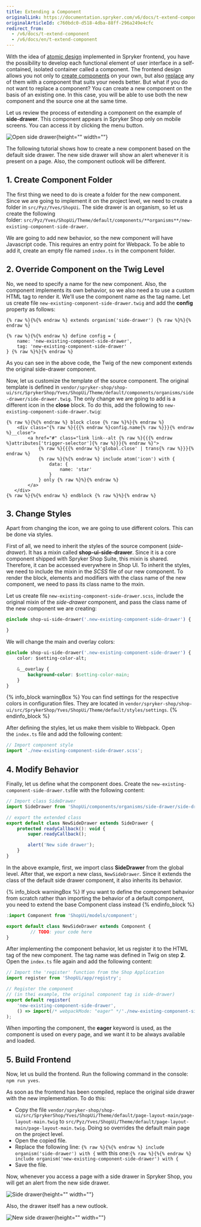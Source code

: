 ```yaml
---
title: Extending a Component
originalLink: https://documentation.spryker.com/v6/docs/t-extend-component
originalArticleId: c760bdc0-d518-4dba-88ff-296a249e4cfc
redirect_from:
  - /v6/docs/t-extend-component
  - /v6/docs/en/t-extend-component
---
```


With the idea of [atomic design](/docs/scos/dev/developer-guides/202009.0/development-guide/front-end/yves/atomic-frontend/atomic-front-end-general-overview.html) implemented in Spryker frontend, you have the possibility to develop each functional element of user interface in a self-contained, isolated container called a component. The frontend design allows you not only to [create components](/docs/scos/dev/developer-guides/202009.0/development-guide/front-end/yves/atomic-frontend/managing-the-components/creating-a-component.html) on your own, but also [replace](/docs/scos/dev/developer-guides/202009.0/development-guide/front-end/yves/atomic-frontend/managing-the-components/extending-a-component.html) any of them with a component that suits your needs better. But what if you do not want to replace a component? You can create a new component on the basis of an existing one. In this case, you will be able to use both the new component and the source one at the same time.

Let us review the process of extending a component on the example of **side-drawer**. This component appears in Spryker Shop only on mobile screens. You can access it by clicking the menu button.

![Open side drawer](https://spryker.s3.eu-central-1.amazonaws.com/docs/Tutorials/Introduction/Customize+Frontend/open-side-drawer.png){height="" width=""}

The following tutorial shows how to create a new component based on the default side drawer. The new side drawer will show an alert whenever it is present on a page. Also, the component outlook will be different.

## 1. Create Component Folder
The first thing we need to do is create a folder for the new component. Since we are going to implement it on the project level, we need to create a folder in `src/Pyz/Yves/ShopUi`. The side drawer is an organism, so let us create the following folder: `src/Pyz/Yves/ShopUi/Theme/default/components/**organisms**/new-existing-component-side-drawer`.

We are going to add new behavior, so the new component will have Javascript code. This requires an entry point for Webpack. To be able to add it, create an empty file named `index.ts` in the component folder.

## 2. Override Component on the Twig Level
No, we need to specify a name for the new component. Also, the component implements its own behavior, so we also need a to use a custom HTML tag to render it. We'll use the component name as the tag name. Let us create file `new-existing-component-side-drawer.twig` and add the **config** property as follows:

```twig
{% raw %}{%{% endraw %} extends organism('side-drawer') {% raw %}%}{% endraw %}

{% raw %}{%{% endraw %} define config = {
    name: 'new-existing-component-side-drawer',
    tag: 'new-existing-component-side-drawer'
} {% raw %}%}{% endraw %}
```

As you can see in the above code, the Twig of the new component extends the original side-drawer component.

Now, let us customize the template of the source component. The original template is defined in `vendor/spryker-shop/shop-ui/src/SprykerShop/Yves/ShopUi/Theme/default/components/organisms/side-drawer/side-drawer.twig`. The only change we are going to add is a different icon in the **close** block. To do this, add the following to `new-existing-component-side-drawer.twig`:

```twig
{% raw %}{%{% endraw %} block close {% raw %}%}{% endraw %}
    <div class="{% raw %}{{{% endraw %}config.name{% raw %}}}{% endraw %}__close">
        <a href="#" class="link link--alt {% raw %}{{{% endraw %}attributes['trigger-selector']{% raw %}}}{% endraw %}">
            {% raw %}{{{% endraw %}'global.close' | trans{% raw %}}}{% endraw %}
            {% raw %}{%{% endraw %} include atom('icon') with {
                data: {
                    name: 'star'
                }
            } only {% raw %}%}{% endraw %}
        </a>
   </div>
{% raw %}{%{% endraw %} endblock {% raw %}%}{% endraw %}
```

## 3. Change Styles
Apart from changing the icon, we are going to use different colors. This can be done via styles.

First of all, we need to inherit the styles of the source component (_side-drawer_). It has a mixin called **shop-ui-side-drawer**. Since it is a core component shipped with Spryker Shop Suite, this mixin is shared. Therefore, it can be accessed everywhere in Shop UI. To inherit the styles, we need to include the mixin in the _SCSS_ file of our new component. To render the block, elements and modifiers with the class name of the new component, we need to pass its class name to the mxin.

Let us create file `new-existing-component-side-drawer.scss`, include the original mixin of the _side-drawer_ component, and pass the class name of the new component we are creating:

```css
@include shop-ui-side-drawer('.new-existing-component-side-drawer') {

}
```

We will change the main and overlay colors:

```css
@include shop-ui-side-drawer('.new-existing-component-side-drawer') {
    color: $setting-color-alt;

    &__overlay {
        background-color: $setting-color-main;
    }
}
```

{% info_block warningBox %}
You can find settings for the respective colors in configuration files. They are located in `vendor/spryker-shop/shop-ui/src/SprykerShop/Yves/ShopUi/Theme/default/styles/settings`.
{% endinfo_block %}

After defining the styles, let us make them visible to Webpack. Open the `index.ts` file and add the following content:

```Javascript
// Import component style
import './new-existing-component-side-drawer.scss';
```

## 4. Modify Behavior
Finally, let us define what the component does. Create the `new-existing-component-side-drawer.ts`file with the following content:

```js
// Import class SideDrawer
import SideDrawer from 'ShopUi/components/organisms/side-drawer/side-drawer';

// export the extended class
export default class NewSideDrawer extends SideDrawer {
    protected readyCallback(): void {
        super.readyCallback();

        alert('New side drawer');
    }
}
```

In the above example, first, we import class **SideDrawer** from the global level. After that, we export a new class, `NewSideDrawer`. Since it extends the class of the default side drawer component, it also inherits its behavior.

{% info_block warningBox %}
If you want to define the component behavior from scratch rather than importing the behavior of a default component, you need to extend the base Component class instead
{% endinfo_block %}

```js
:import Component from 'ShopUi/models/component';

export default class NewSideDrawer extends Component {
         // TODO: your code here
}
```

After implementing the component behavior, let us register it to the HTML tag of the new component. The tag name was defined in Twig on step **2**. Open the `index.ts` file again and add the following content:

```js
// Import the 'register' function from the Shop Application
import register from 'ShopUi/app/registry';

// Register the component
// (in thei example, the original component tag is side-drawer)
export default register(
    'new-existing-component-side-drawer',
    () => import(/* webpackMode: "eager" */'./new-existing-component-side-drawer')
);
```

When importing the component, the **eager** keyword is used, as the component is used on every page, and we want it to be always available and loaded.

## 5. Build Frontend
Now, let us build the frontend. Run the following command in the console: `npm run yves`.

As soon as the frontend has been compiled, replace the original side drawer with the new implementation. To do this:

* Copy the file `vendor/spryker-shop/shop-ui/src/SprykerShop/Yves/ShopUi/Theme/default/page-layout-main/page-layout-main.twig` to `src/Pyz/Yves/ShopUi/Theme/default/page-layout-main/page-layout-main.twig`. Doing so overrides the default main page on the project level.
* Open the copied file.
* Replace the following line: `{% raw %}{%{% endraw %} include organism('side-drawer') with {` with this one:`{% raw %}{%{% endraw %} include organism('new-existing-component-side-drawer') with {`
* Save the file.

Now, whenever you access a page with a side drawer in Spryker Shop, you will get an alert from the new side drawer.

![Side drawer](https://spryker.s3.eu-central-1.amazonaws.com/docs/Tutorials/Introduction/Customize+Frontend/side-drawer-notification.png){height="" width=""}

Also, the drawer itself has a new outlook.

![New side drawer](https://spryker.s3.eu-central-1.amazonaws.com/docs/Tutorials/Introduction/Customize+Frontend/new-side-drawer.png){height="" width=""}


